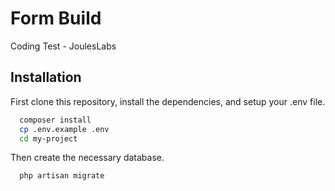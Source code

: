 
# Form Build 
Coding Test - JoulesLabs

## Installation

First clone this repository, install the dependencies, and setup your .env file.

```bash
  composer install 
  cp .env.example .env
  cd my-project
```

Then create the necessary database.

```bash
  php artisan migrate
```
    
